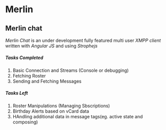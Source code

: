 Merlin
======

## Merlin chat

*Merlin Chat* is an under development fully featured multi user _XMPP client_ written with *Angular JS*  and using *Strophejs*

##### Tasks Completed

1. Basic Connection and Streams (Console or debugging)
2. Fetching Roster
3. Sending and Fetching Messages

##### Tasks Left

1. Roster Manipulations (Managing Sbscriptions)
2. Birthday Alerts based on vCard data
3. HAndling additional data in message tags(eg. active state and composing)
